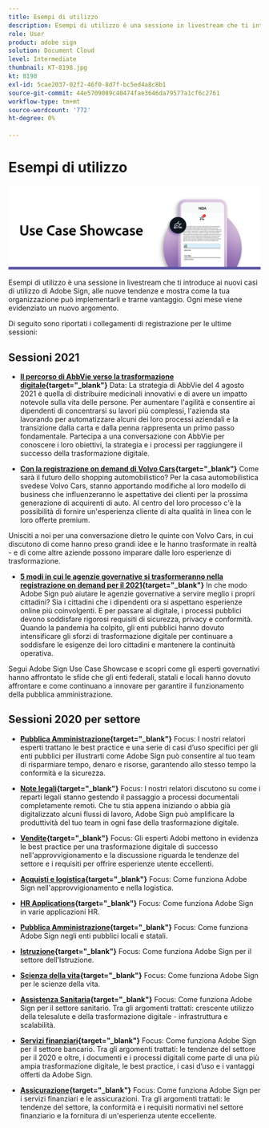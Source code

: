 ```yaml
---
title: Esempi di utilizzo
description: Esempi di utilizzo è una sessione in livestream che ti introduce ai nuovi casi di utilizzo, tendenze e modalità di implementazione e utilizzo di Adobe Sign da parte della tua organizzazione
role: User
product: adobe sign
solution: Document Cloud
level: Intermediate
thumbnail: KT-8198.jpg
kt: 8198
exl-id: 5cae2037-02f2-46f0-8d7f-bc5ed4a8c8b1
source-git-commit: 44e5709089c40474fae3646da79577a1cf6c2761
workflow-type: tm+mt
source-wordcount: '772'
ht-degree: 0%

---
```


# Esempi di utilizzo

![banner use case](../assets/UCSC_Rebrand.png)

Esempi di utilizzo è una sessione in livestream che ti introduce ai nuovi casi di utilizzo di Adobe Sign, alle nuove tendenze e mostra come la tua organizzazione può implementarli e trarne vantaggio. Ogni mese viene evidenziato un nuovo argomento.

Di seguito sono riportati i collegamenti di registrazione per le ultime sessioni:

## Sessioni 2021

* **[Il percorso di AbbVie verso la trasformazione digitale](https://use-case-showcase-with-abbvie.joinus.adobeevents.com/){target=&quot;_blank&quot;}**
Data: La strategia di AbbVie del 4 agosto 2021 è quella di distribuire medicinali innovativi e di avere un impatto notevole sulla vita delle persone. Per aumentare l&#39;agilità e consentire ai dipendenti di concentrarsi su lavori più complessi, l&#39;azienda sta lavorando per automatizzare alcuni dei loro processi aziendali e la transizione dalla carta e dalla penna rappresenta un primo passo fondamentale. Partecipa a una conversazione con AbbVie per conoscere i loro obiettivi, la strategia e i processi per raggiungere il successo della trasformazione digitale.

* **[Con la registrazione on demand di Volvo Cars](https://gateway.on24.com/wcc/eh/2172296/lp/2963219/adobe-sign-use-case-showcase%3A-featuring-volvo-cars/){target=&quot;_blank&quot;}**
Come sarà il futuro dello shopping automobilistico? Per la casa automobilistica svedese Volvo Cars, stanno apportando modifiche al loro modello di business che influenzeranno le aspettative dei clienti per la prossima generazione di acquirenti di auto. Al centro del loro processo c&#39;è la possibilità di fornire un&#39;esperienza cliente di alta qualità in linea con le loro offerte premium.

Unisciti a noi per una conversazione dietro le quinte con Volvo Cars, in cui discutono di come hanno preso grandi idee e le hanno trasformate in realtà - e di come altre aziende possono imparare dalle loro esperienze di trasformazione.

* **[5 modi in cui le agenzie governative si trasformeranno nella registrazione on demand per il 2021](https://gateway.on24.com/wcc/eh/2172296/lp/2790280/5-ways-government-agencies-will-transform-in-2021-/){target=&quot;_blank&quot;}**
In che modo Adobe Sign può aiutare le agenzie governative a servire meglio i propri cittadini? Sia i cittadini che i dipendenti ora si aspettano esperienze online più coinvolgenti. E per passare al digitale, i processi pubblici devono soddisfare rigorosi requisiti di sicurezza, privacy e conformità. Quando la pandemia ha colpito, gli enti pubblici hanno dovuto intensificare gli sforzi di trasformazione digitale per continuare a soddisfare le esigenze dei loro cittadini e mantenere la continuità operativa.

Segui Adobe Sign Use Case Showcase e scopri come gli esperti governativi hanno affrontato le sfide che gli enti federali, statali e locali hanno dovuto affrontare e come continuano a innovare per garantire il funzionamento della pubblica amministrazione.

## Sessioni 2020 per settore

* **[Pubblica Amministrazione](https://event.on24.com/wcc/r/2790280/7FFF27458A6834FDF8C73C5149637590?partnerref=EXL){target=&quot;_blank&quot;}**
Focus: I nostri relatori esperti trattano le best practice e una serie di casi d’uso specifici per gli enti pubblici per illustrarti come Adobe Sign può consentire al tuo team di risparmiare tempo, denaro e risorse, garantendo allo stesso tempo la conformità e la sicurezza.

* **[Note legali](https://event.on24.com/wcc/r/2634329/292CA0B317E56600A114508CC55376BF?partnerref=EXL){target=&quot;_blank&quot;}**
Focus: I nostri relatori discutono su come i reparti legali stanno gestendo il passaggio a processi documentali completamente remoti. Che tu stia appena iniziando o abbia già digitalizzato alcuni flussi di lavoro, Adobe Sign può amplificare la produttività del tuo team in ogni fase della trasformazione digitale.

* **[Vendite](https://acrobat.adobe.com/us/en/business/webinars/adobe-sign-use-case-showcase-sales.html){target=&quot;_blank&quot;}**
Focus: Gli esperti Adobi mettono in evidenza le best practice per una trasformazione digitale di successo nell&#39;approvvigionamento e la discussione riguarda le tendenze del settore e i requisiti per offrire esperienze utente eccellenti.

* **[Acquisti e logistica](https://event.on24.com/wcc/r/2514418/278FB6F16C198E2B866CF487AF9514F6){target=&quot;_blank&quot;}**
Focus: Come funziona Adobe Sign nell&#39;approvvigionamento e nella logistica.

* **[HR Applications](https://event.on24.com/wcc/r/2351937/D9E34A102F309DFCAF0D07D5192BD66D){target=&quot;_blank&quot;}**
Focus: Come funziona Adobe Sign in varie applicazioni HR.

* **[Pubblica Amministrazione](https://event.on24.com/wcc/r/2351937/D9E34A102F309DFCAF0D07D5192BD66D){target=&quot;_blank&quot;}**
Focus: Come funziona Adobe Sign negli enti pubblici locali e statali.

* **[Istruzione](https://event.on24.com/wcc/r/2241711/762243D5EE65DAC44D3AE7BCCD3388A7){target=&quot;_blank&quot;}**
Focus: Come funziona Adobe Sign per il settore dell&#39;Istruzione.

* **[Scienza della vita](https://event.on24.com/wcc/r/2204781/2C266134D08DDE48E17C77746F192AA6){target=&quot;_blank&quot;}**
Focus: Come funziona Adobe Sign per le scienze della vita.

* **[Assistenza Sanitaria](https://event.on24.com/wcc/r/2202626/1D60C42BD396AE273CB09CF53F1051BE){target=&quot;_blank&quot;}**
Focus: Come funziona Adobe Sign per il settore sanitario. Tra gli argomenti trattati: crescente utilizzo della telesalute e della trasformazione digitale - infrastruttura e scalabilità.

* **[Servizi finanziari](https://event.on24.com/wcc/r/2177152/40A4315A5D32F21AFB5EB03E25C15992){target=&quot;_blank&quot;}**
Focus: Come funziona Adobe Sign per il settore bancario. Tra gli argomenti trattati: le tendenze del settore per il 2020 e oltre, i documenti e i processi digitali come parte di una più ampia trasformazione digitale, le best practice, i casi d’uso e i vantaggi offerti da Adobe Sign.

* **[Assicurazione](https://event.on24.com/wcc/r/2162717/1449ED610AD3B545004079728D9AE0F6){target=&quot;_blank&quot;}**
Focus: Come funziona Adobe Sign per i servizi finanziari e le assicurazioni. Tra gli argomenti trattati: le tendenze del settore, la conformità e i requisiti normativi nel settore finanziario e la fornitura di un&#39;esperienza utente eccellente.
